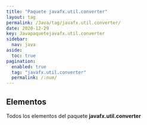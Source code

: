 ```yaml
---
title: "Paquete javafx.util.converter"
layout: tag
permalink: /Java/tag/javafx.util.converter/
date: 2020-12-29
key: Javapaquetejavafx.util.converter
sidebar: 
  nav: java
aside: 
  toc: true
pagination: 
  enabled: true
  tag: "javafx.util.converter"
  permalink: /:num/
---
```


<h2>Elementos</h2>
Todos los elementos del paquete <strong>javafx.util.converter</strong>

